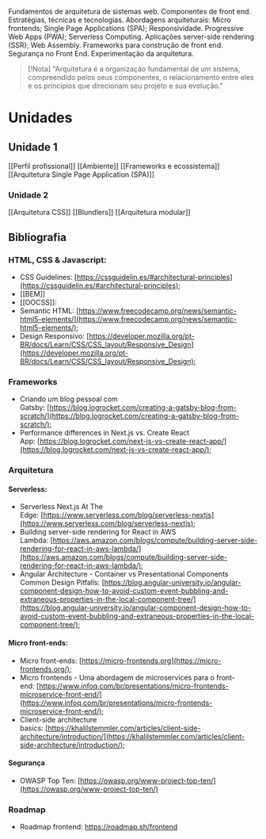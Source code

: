 Fundamentos de arquitetura de sistemas web. Componentes de front end. Estratégias, técnicas e tecnologias. Abordagens arquiteturais: Micro frontends; Single Page Applications (SPA); Responsividade. Progressive Web Apps (PWA); Serverless Computing. Aplicações server-side rendering (SSR); Web Assembly. Frameworks para construção de front end. Segurança no Front End. Experimentação da arquitetura.

> [!Nota]
>  "Arquitetura é a organização fundamental de um sistema, compreendido pelos seus componentes, o relacionamento entre eles e os princípios que direcionam seu projeto e sua evolução."

# Unidades

## Unidade 1
[[Perfil profissional]]
[[Ambiente]]
[[Frameworks e ecossistema]]
[[Arquitetura Single Page Application (SPA)]]

### Unidade 2
[[Arquitetura CSS]]
[[Blundlers]]
[[Arquitetura modular]]

## **Bibliografia** 

### HTML, CSS & Javascript:

- CSS Guidelines: [https://cssguidelin.es/#architectural-principles](https://cssguidelin.es/#architectural-principles);
- [[BEM]]
- [[OOCSS]]:
- Semantic HTML: [https://www.freecodecamp.org/news/semantic-html5-elements/](https://www.freecodecamp.org/news/semantic-html5-elements/);
- Design Responsivo: [https://developer.mozilla.org/pt-BR/docs/Learn/CSS/CSS_layout/Responsive_Design](https://developer.mozilla.org/pt-BR/docs/Learn/CSS/CSS_layout/Responsive_Design);

### Frameworks

- Criando um blog pessoal com Gatsby: [https://blog.logrocket.com/creating-a-gatsby-blog-from-scratch/](https://blog.logrocket.com/creating-a-gatsby-blog-from-scratch/);
- Performance differences in Next.js vs. Create React App: [https://blog.logrocket.com/next-js-vs-create-react-app/](https://blog.logrocket.com/next-js-vs-create-react-app/);

### Arquitetura

#### Serverless:
-  Serverless Next.js At The Edge: [https://www.serverless.com/blog/serverless-nextjs](https://www.serverless.com/blog/serverless-nextjs);
- Building server-side rendering for React in AWS Lambda: [https://aws.amazon.com/blogs/compute/building-server-side-rendering-for-react-in-aws-lambda/](https://aws.amazon.com/blogs/compute/building-server-side-rendering-for-react-in-aws-lambda/);
- Angular Architecture - Container vs Presentational Components Common Design Pitfalls: [https://blog.angular-university.io/angular-component-design-how-to-avoid-custom-event-bubbling-and-extraneous-properties-in-the-local-component-tree/](https://blog.angular-university.io/angular-component-design-how-to-avoid-custom-event-bubbling-and-extraneous-properties-in-the-local-component-tree/);
    
#### Micro front-ends:
- Micro front-ends: [https://micro-frontends.org](https://micro-frontends.org/);
- Micro frontends - Uma abordagem de microservices para o front-end: [https://www.infoq.com/br/presentations/micro-frontends-microservice-front-end/](https://www.infoq.com/br/presentations/micro-frontends-microservice-front-end/);
- Client-side architecture basics: [https://khalilstemmler.com/articles/client-side-architecture/introduction/](https://khalilstemmler.com/articles/client-side-architecture/introduction/);

#### Segurança
- OWASP Top Ten: [https://owasp.org/www-project-top-ten/](https://owasp.org/www-project-top-ten/)


### Roadmap
* Roadmap frontend: https://roadmap.sh/frontend
